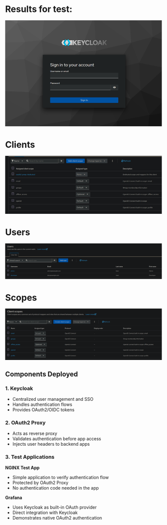 # Results for test:

![login](../assets/keycloak-login.png)
# Clients
![login](../assets/clients.png)
# Users
![login](../assets/users.png)
# Scopes
![login](../assets/scopes.png)

## Components Deployed

### 1. Keycloak
- Centralized user management and SSO
- Handles authentication flows
- Provides OAuth2/OIDC tokens

### 2. OAuth2 Proxy
- Acts as reverse proxy
- Validates authentication before app access
- Injects user headers to backend apps

### 3. Test Applications

**NGINX Test App**
- Simple application to verify authentication flow
- Protected by OAuth2 Proxy
- No authentication code needed in the app

**Grafana**
- Uses Keycloak as built-in OAuth provider
- Direct integration with Keycloak
- Demonstrates native OAuth2 authentication

